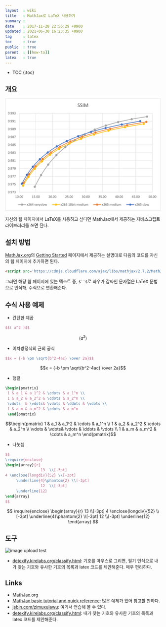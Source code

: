 ```yaml
---
layout  : wiki
title   : MathJax로 LaTeX 사용하기
summary :
date    : 2017-11-28 22:56:29 +0900
updated : 2021-06-30 16:23:35 +0900
tag     : latex
toc     : true
public  : true
parent  : [[how-to]]
latex   : true
---
```

* TOC
{:toc}

## 개요
![image test](_assets/ssim3.png)

자신의 웹 페이지에서 LaTeX를 사용하고 싶다면 MathJax에서 제공하는 자바스크립트 라이브러리를 쓰면 된다.

## 설치 방법

[MathJax.org](https://www.mathjax.org/)의 [Getting Started](https://www.mathjax.org/#gettingstarted) 페이지에서 제공하는 설명대로 다음의 코드를 자신의 웹 페이지에 추가하면 된다.

```html
<script src='https://cdnjs.cloudflare.com/ajax/libs/mathjax/2.7.2/MathJax.js?config=TeX-MML-AM_CHTML'></script>
```

그러면 해당 웹 페이지에 있는 텍스트 중, `$``$`로 좌우가 감싸인 문자열은 LaTeX 문법으로 인식해, 수식으로 변환해준다.

## 수식 사용 예제

* 간단한 제곱
```latex
$$( a^2 )$$
```
$$( a^2 )$$

* 이차방정식의 근의 공식
```latex
$$x = {-b \pm \sqrt{b^2-4ac} \over 2a}$$
```
$$x = {-b \pm \sqrt{b^2-4ac} \over 2a}$$

* 행렬
```latex
\begin{pmatrix}
 1 & a_1 & a_1^2 & \cdots & a_1^n \\
 1 & a_2 & a_2^2 & \cdots & a_2^n \\
 \vdots  & \vdots& \vdots & \ddots & \vdots \\
 1 & a_m & a_m^2 & \cdots & a_m^n
 \end{pmatrix}
```
$$\begin{pmatrix}
 1 & a_1 & a_1^2 & \cdots & a_1^n \\
 1 & a_2 & a_2^2 & \cdots & a_2^n \\
 \vdots  & \vdots& \vdots & \ddots & \vdots \\
 1 & a_m & a_m^2 & \cdots & a_m^n
 \end{pmatrix}$$

* 나눗셈
```latex
$$
\require{enclose}
\begin{array}{r}
                13  \\[-3pt]
4 \enclose{longdiv}{52} \\[-3pt]
     \underline{4}\phantom{2} \\[-3pt]
                12  \\[-3pt]
     \underline{12}
\end{array}
$$
```
$$
\require{enclose}
\begin{array}{r}
                13  \\[-3pt]
4 \enclose{longdiv}{52} \\[-3pt]
     \underline{4}\phantom{2} \\[-3pt]
                12  \\[-3pt]
     \underline{12}
\end{array}
$$

## 도구

![image upload test](../../)

* [detexify.kirelabs.org/classify.html](http://detexify.kirelabs.org/classify.html): 기호를 마우스로 그리면, 필기 인식으로 내가 찾는 기호와 유사한 기호의 목록과 latex 코드를 제안해준다. 매우 편리하다.

## Links

* [MathJax.org](https://www.mathjax.org/)
* [MathJax basic tutorial and quick reference](https://math.meta.stackexchange.com/questions/5020/mathjax-basic-tutorial-and-quick-reference): 많은 예제가 있어 참고할 만하다.
* [jsbin.com/zimuxulawu](http://jsbin.com/zimuxulawu/edit?html,output): 여기서 연습해 볼 수 있다.
* [detexify.kirelabs.org/classify.html](http://detexify.kirelabs.org/classify.html): 내가 찾는 기호와 유사한 기호의 목록과 latex 코드를 제안해준다.
